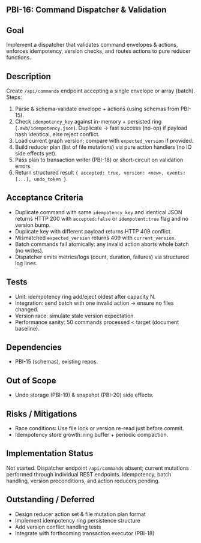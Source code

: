 ## PBI-16: Command Dispatcher & Validation

Goal
----
Implement a dispatcher that validates command envelopes & actions, enforces idempotency, version checks, and routes actions to pure reducer functions.

Description
-----------
Create `/api/commands` endpoint accepting a single envelope or array (batch). Steps:
1. Parse & schema-validate envelope + actions (using schemas from PBI-15).
2. Check `idempotency_key` against in-memory + persisted ring (`.awb/idempotency.json`). Duplicate → fast success (no-op) if payload hash identical, else reject conflict.
3. Load current graph version; compare with `expected_version` if provided.
4. Build reducer plan (list of file mutations) via pure action handlers (no IO side effects yet).
5. Pass plan to transaction writer (PBI-18) or short-circuit on validation errors.
6. Return structured result `{ accepted: true, version: <new>, events: [...], undo_token }`.

Acceptance Criteria
-------------------
- Duplicate command with same `idempotency_key` and identical JSON returns HTTP 200 with `accepted:false` or `idempotent:true` flag and no version bump.
- Duplicate key with different payload returns HTTP 409 conflict.
- Mismatched `expected_version` returns 409 with `current_version`.
- Batch commands fail atomically: any invalid action aborts whole batch (no writes).
- Dispatcher emits metrics/logs (count, duration, failures) via structured log lines.

Tests
-----
- Unit: idempotency ring add/eject oldest after capacity N.
- Integration: send batch with one invalid action → ensure no files changed.
- Version race: simulate stale version expectation.
- Performance sanity: 50 commands processed < target (document baseline).

Dependencies
------------
- PBI-15 (schemas), existing repos.

Out of Scope
------------
- Undo storage (PBI-19) & snapshot (PBI-20) side effects.

Risks / Mitigations
-------------------
- Race conditions: Use file lock or version re-read just before commit.
- Idempotency store growth: ring buffer + periodic compaction.

## Implementation Status
Not started. Dispatcher endpoint `/api/commands` absent; current mutations performed through individual REST endpoints. Idempotency, batch handling, version preconditions, and action reducers pending.

## Outstanding / Deferred
- Design reducer action set & file mutation plan format
- Implement idempotency ring persistence structure
- Add version conflict handling tests
- Integrate with forthcoming transaction executor (PBI-18)
